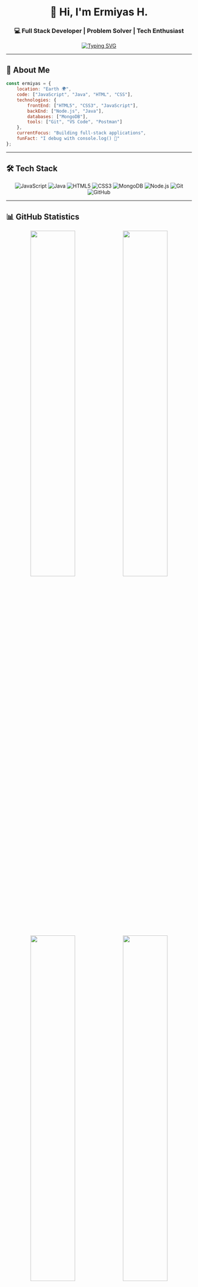 

<div align="center">
  
# 👋 Hi, I'm Ermiyas H.

### 💻 Full Stack Developer | Problem Solver | Tech Enthusiast

[![Typing SVG](https://readme-typing-svg.herokuapp.com?font=Fira+Code&pause=1000&color=F75C7E&center=true&vCenter=true&width=435&lines=Welcome+to+my+GitHub+Profile!;Building+Amazing+Web+Applications;Always+Learning+New+Technologies)](https://git.io/typing-svg)

</div>

---

## 🚀 About Me

```javascript
const ermiyas = {
    location: "Earth 🌍",
    code: ["JavaScript", "Java", "HTML", "CSS"],
    technologies: {
        frontEnd: ["HTML5", "CSS3", "JavaScript"],
        backEnd: ["Node.js", "Java"],
        databases: ["MongoDB"],
        tools: ["Git", "VS Code", "Postman"]
    },
    currentFocus: "Building full-stack applications",
    funFact: "I debug with console.log() 🐛"
};
```

---

## 🛠️ Tech Stack

<div align="center">

![JavaScript](https://img.shields.io/badge/javascript-%23323330.svg?style=for-the-badge&logo=javascript&logoColor=%23F7DF1E)
![Java](https://img.shields.io/badge/java-%23ED8B00.svg?style=for-the-badge&logo=openjdk&logoColor=white)
![HTML5](https://img.shields.io/badge/html5-%23E34F26.svg?style=for-the-badge&logo=html5&logoColor=white)
![CSS3](https://img.shields.io/badge/css3-%231572B6.svg?style=for-the-badge&logo=css3&logoColor=white)
![MongoDB](https://img.shields.io/badge/MongoDB-%234ea94b.svg?style=for-the-badge&logo=mongodb&logoColor=white)
![Node.js](https://img.shields.io/badge/node.js-6DA55F?style=for-the-badge&logo=node.js&logoColor=white)
![Git](https://img.shields.io/badge/git-%23F05033.svg?style=for-the-badge&logo=git&logoColor=white)
![GitHub](https://img.shields.io/badge/github-%23121011.svg?style=for-the-badge&logo=github&logoColor=white)

</div>

---

## 📊 GitHub Statistics

<div align="center">
  <img width="49%" src="https://github-readme-stats.vercel.app/api?username=ErmiyasHailemichael&show_icons=true&theme=radical&hide_border=true&bg_color=0D1117&title_color=F75C7E&icon_color=F75C7E" />
  <img width="49%" src="https://github-readme-streak-stats.herokuapp.com/?user=ErmiyasHailemichael&theme=radical&hide_border=true&background=0D1117&stroke=F75C7E&ring=F75C7E&fire=F75C7E&currStreakLabel=F75C7E" />
</div>

<div align="center">
  <img width="49%" src="https://github-readme-stats.vercel.app/api/top-langs/?username=ErmiyasHailemichael&layout=compact&theme=radical&hide_border=true&bg_color=0D1117&title_color=F75C7E" />
  <img width="49%" src="https://github-readme-activity-graph.vercel.app/graph?username=ErmiyasHailemichael&theme=tokyo-night&hide_border=true&bg_color=0D1117&color=F75C7E&line=F75C7E&point=FFFFFF" />
</div>

---

## 🏆 GitHub Trophies

<div align="center">
  
[![trophy](https://github-profile-trophy.vercel.app/?username=ErmiyasHailemichael&theme=radical&no-frame=true&no-bg=true&margin-w=4&row=1)](https://github.com/ryo-ma/github-profile-trophy)

</div>

---

## 🌟 Featured Projects

<!-- Add your best projects here -->
<!-- <div align="center">

| Project | Description | Tech Stack |
|---------|-------------|------------|
| 🚀 **Project 1** | Amazing web application | JavaScript, MongoDB |
| 💡 **Project 2** | Cool feature implementation | Java, CSS |
| 🎨 **Project 3** | Beautiful UI design | HTML, CSS, JS |

</div> -->

---

## 📫 Connect With Me

<div align="center">

[![LinkedIn](https://img.shields.io/badge/LinkedIn-%230077B5.svg?style=for-the-badge&logo=linkedin&logoColor=white)](https://linkedin.com/in/yourprofile)
[![Twitter](https://img.shields.io/badge/Twitter-%231DA1F2.svg?style=for-the-badge&logo=Twitter&logoColor=white)](https://twitter.com/yourprofile)
[![Portfolio](https://img.shields.io/badge/Portfolio-%23000000.svg?style=for-the-badge&logo=firefox&logoColor=white)](https://yourportfolio.com)
[![Email](https://img.shields.io/badge/Email-D14836?style=for-the-badge&logo=gmail&logoColor=white)](mailto:your.email@example.com)

</div>

---

<div align="center">
  
### 💭 Dev Quote of the Day
  
![](https://quotes-github-readme.vercel.app/api?type=horizontal&theme=radical)

### 👀 Profile Views

![](https://komarev.com/ghpvc/?username=ErmiyasHailemichael&color=F75C7E&style=for-the-badge)

---

**✨ "Code is like humor. When you have to explain it, it's bad." – Cory House**

</div>
